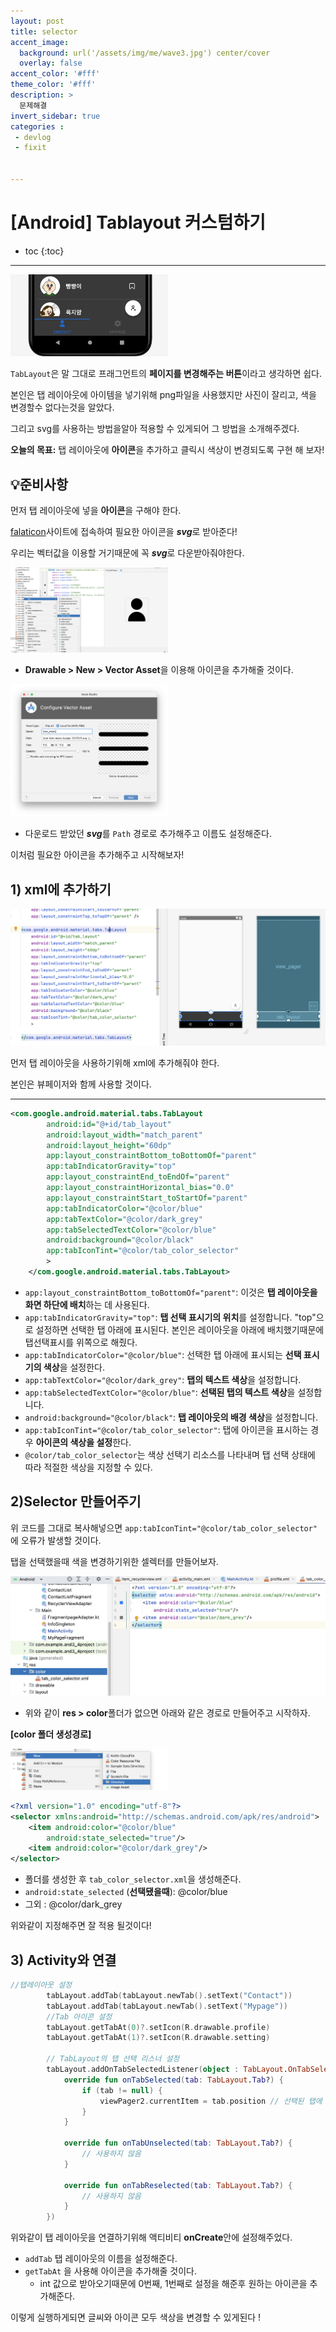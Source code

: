 ```yaml
---
layout: post
title: selector 
accent_image: 
  background: url('/assets/img/me/wave3.jpg') center/cover
  overlay: false
accent_color: '#fff'
theme_color: '#fff'
description: >
  문제해결
invert_sidebar: true
categories :
 - devlog	
 - fixit


---
```


# [Android] Tablayout 커스텀하기

* toc
{:toc}
---

<img src="../../../assets/img/blog/tablayout.png" width="50%">


`TabLayout`은 말 그대로 프래그먼트의 **페이지를 변경해주는 버튼**이라고 생각하면 쉽다.

본인은 탭 레이아웃에 아이템을 넣기위해 png파일을 사용했지만 사진이 잘리고, 색을 변경할수 없다는것을 알았다.

그리고 svg를 사용하는 방법을알아 적용할 수 있게되어 그 방법을 소개해주겠다.



**오늘의 목표:** 탭 레이아웃에 **아이콘**을 추가하고 클릭시 색상이 변경되도록 구현 해 보자!



## 💡**준비사항**

먼저 탭 레이아웃에 넣을 **아이콘**을 구해야 한다.

[falaticon](https://www.flaticon.com/kr/search?word=%EB%A9%94%EB%89%B4&type=uicon)사이트에 접속하여 필요한 아이콘을 ***svg***로 받아준다!

우리는 벡터값을 이용할 거기때문에 꼭 ***svg***로 다운받아줘야한다.



<img src="../../../assets/img/blog/addicon.png" width="50%">


* **Drawable > New > Vector Asset**을 이용해 아이콘을 추가해줄 것이다.



<img src="../../../assets/img/blog/addsvg.png" width="50%">


* 다운로드 받았던 ***svg***를 `Path` 경로로 추가해주고 이름도 설정해준다.

이처럼 필요한 아이콘을 추가해주고 시작해보자!



## **1) xml에 추가하기**

<img src="../../../assets/img/blog/tablayout_xml.png" width="100%">


먼저 탭 레이아웃을 사용하기위해 xml에 추가해줘야 한다.

본인은 뷰페이저와 함께 사용할 것이다.



---

```xml
<com.google.android.material.tabs.TabLayout
        android:id="@+id/tab_layout"
        android:layout_width="match_parent"
        android:layout_height="60dp"
        app:layout_constraintBottom_toBottomOf="parent"
        app:tabIndicatorGravity="top"
        app:layout_constraintEnd_toEndOf="parent"
        app:layout_constraintHorizontal_bias="0.0"
        app:layout_constraintStart_toStartOf="parent"
        app:tabIndicatorColor="@color/blue"
        app:tabTextColor="@color/dark_grey"
        app:tabSelectedTextColor="@color/blue"
        android:background="@color/black"
        app:tabIconTint="@color/tab_color_selector"
        >
    </com.google.android.material.tabs.TabLayout>
```

* `app:layout_constraintBottom_toBottomOf="parent"`: 이것은 **탭 레이아웃을 화면 하단에 배치**하는 데 사용된다.
* `app:tabIndicatorGravity="top"`: **탭 선택 표시기의 위치**를 설정합니다. "top"으로 설정하면 선택한 탭 아래에 표시된다. 본인은 레이아웃을 아래에 배치했기때문에 탭선택표시를 위쪽으로 해줬다.
* `app:tabIndicatorColor="@color/blue"`: 선택한 탭 아래에 표시되는 **선택 표시기의 색상**을 설정한다.
* `app:tabTextColor="@color/dark_grey"`: **탭의 텍스트 색상**을 설정합니다.
* `app:tabSelectedTextColor="@color/blue"`: **선택된 탭의 텍스트 색상**을 설정합니다.
* `android:background="@color/black"`: **탭 레이아웃의 배경 색상**을 설정합니다.
* `app:tabIconTint="@color/tab_color_selector"`: 탭에 아이콘을 표시하는 경우 **아이콘의 색상을 설정**한다. 
* `@color/tab_color_selector`는 색상 선택기 리소스를 나타내며 탭 선택 상태에 따라 적절한 색상을 지정할 수 있다.



## **2)Selector 만들어주기**

위 코드를 그대로 복사해넣으면 `app:tabIconTint="@color/tab_color_selector"` 에 오류가 발생할 것이다.

탭을 선택했을때 색을 변경하기위한 셀렉터를 만들어보자.

<img src="../../../assets/img/blog/selector.png" width="100%">

* 위와 같이 **res > color**폴더가 없으면 아래와 같은 경로로 만들어주고 시작하자.



**[color 폴더 생성경로]**

<img src="../../../assets/img/blog/color-3985455.png" width="50%">

```xml
<?xml version="1.0" encoding="utf-8"?>
<selector xmlns:android="http://schemas.android.com/apk/res/android">
    <item android:color="@color/blue"
        android:state_selected="true"/>
    <item android:color="@color/dark_grey"/>
</selector>
```

* 폴더를 생성한 후 `tab_color_selector.xml`을 생성해준다.
* `android:state_selected` (**선택됐을때**): @color/blue
* 그외 : @color/dark_grey

위와같이 지정해주면 잘 적용 될것이다!



## **3) Activity와 연결**

```kotlin
//탭레이아웃 설정
        tabLayout.addTab(tabLayout.newTab().setText("Contact"))
        tabLayout.addTab(tabLayout.newTab().setText("Mypage"))
        //Tab 아이콘 설정
        tabLayout.getTabAt(0)?.setIcon(R.drawable.profile)
        tabLayout.getTabAt(1)?.setIcon(R.drawable.setting)
        
        // TabLayout의 탭 선택 리스너 설정
        tabLayout.addOnTabSelectedListener(object : TabLayout.OnTabSelectedListener {
            override fun onTabSelected(tab: TabLayout.Tab?) {
                if (tab != null) {
                    viewPager2.currentItem = tab.position // 선택된 탭에 해당하는 페이지로 이동
                }
            }

            override fun onTabUnselected(tab: TabLayout.Tab?) {
                // 사용하지 않음
            }

            override fun onTabReselected(tab: TabLayout.Tab?) {
                // 사용하지 않음
            }
        })
```

위와같이 탭 레이아웃을 연결하기위해 액티비티 **onCreate**안에 설정해주었다.

* `addTab` 탭 레이아웃의 이름을 설정해준다.
* `getTabAt` 을 사용해 아이콘을 추가해줄 것이다. 
  * int 값으로 받아오기때문에 0번째, 1번째로 설정을 해준후 원하는 아이콘을 추가해준다.





이렇게 실행하게되면 글씨와 아이콘 모두 색상을 변경할 수 있게된다 !
